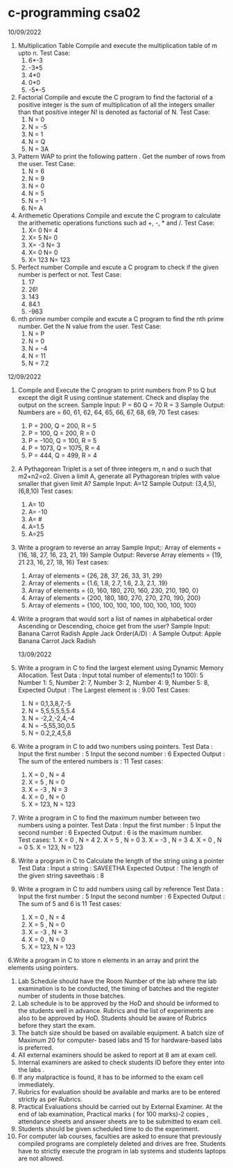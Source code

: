 # c-programming csa02

10/09/2022
1. Multiplication Table
  Compile and execute the multiplication table of m upto n.
  Test Case:
   1.  6*-3
   2.  -3*5
   3.  4*0
   4.  0*0
   5.  -5*-5
2. Factorial
  Compile and excute the C program to find the factorial of a positive integer is the sum of multiplication of all the integers smaller than that positive integer N! is denoted as factorial of N.
  Test Case:
    1. N = 0
   2.  N = -5
   3.  N = 1
   4.  N = Q
   5.  N = 3A
3. Pattern
  WAP to print the following pattern . Get the number of rows from the user.
  Test Case:   
    1. N = 6
    2. N = 9
    3. N = 0
    4. N = 5
    5. N = -1
    6. N= A
4. Arithemetic Operations
    Compile and excute the C program to calculate the arithemetic operations functions such ad +, -, * and /.
    Test Case:
     1. X= 0 N= 4
     2. X= 5 N= 0
     3. X= -3 N= 3
     4. X= 0 N= 0
     5. X= 123 N= 123
5. Perfect number
  Compile and excute a C program to check if the given number is perfect or not.
  Test Case:
   1. 17
   2. 26!
   3. 143
   4. 84.1
   5. -963
6. nth prime number
  compile and excute a C program to find the nth prime number. Get the N value from the user. 
  Test Case:
    1. N = P
    2. N = 0
    3. N = -4
    4. N = 11
    5. N = 7.2
    
12/09/2022
1. Compile and Execute the C program to print numbers from P to Q but except the digit R using continue statement. Check and display the output on the screen.
  Sample Input:
    P = 60
  Q = 70
  R = 3
  Sample Output:
  Numbers are = 60, 61, 62, 64, 65, 66, 67, 68, 69, 70
  Test cases:
    1. P = 200, Q = 200, R = 5
    2. P = 100, Q = 200, R = 0
    3. P = -100, Q = 100, R = 5
    4. P = 1073, Q = 1075, R = 4
    5. P = 444, Q = 499, R = 4
    
2. A Pythagorean Triplet is a set of three integers m, n and o such that m2+n2=o2. Given a limit A, generate all Pythagorean triples with value smaller that given limit A?
  Sample Input:
  A=12
  Sample Output:
  (3,4,5), (6,8,10)
   Test cases:
      1. A= 10
      2. A= -10
      3. A= #
      4. A=1.5
      5. A=25

3. Write a program to reverse an array
    Sample Input;:
      Array of elements = {16, 18, 27, 16, 23, 21, 19}
    Sample Output:
      Reverse Array elements = {19, 21 23, 16, 27, 18, 16} 
    Test cases:
      1.   Array of elements = {26, 28, 37, 26, 33, 31, 29}
      2.   Array of elements = {1.6, 1.8, 2.7, 1.6, 2.3, 2.1, .19}
      3.   Array of elements = {0, 160, 180, 270, 160, 230, 210, 190, 0}
      4.   Array of elements = {200, 180, 180, 270, 270, 270, 190, 200}
      5.   Array of elements = {100, 100, 100, 100, 100, 100, 100, 100}
4. Write a program that would sort a list of names in alphabetical order Ascending or Descending, choice get from the user?
    Sample Input:
      Banana
      Carrot
      Radish
      Apple
      Jack
      Order(A/D) : A
    Sample Output:
      Apple
      Banana
      Carrot
      Jack
      Radish
      
      13/09/2022
  1. Write a program in C to find the largest element using Dynamic Memory Allocation. 
    Test Data :
      Input total number of elements(1 to 100): 5
      Number 1: 5, 
      Number 2: 7, 
      Number 3: 2, 
      Number 4: 9, 
      Number 5: 8, 
    Expected Output :
      The Largest element is :  9.00 
     Test Cases:
        1. N = 0,1,3,8,7,-5
        2. N = 5,5,5,5,5,5.4
        3. N = -2,2,-2,4,-4
        4. N = -5,55,30,0.5
        5. N = 0.2,2,4,5,8
2. Write a program in C to add two numbers using pointers. 
   Test Data :
      Input the first number : 5
      Input the second number : 6
   Expected Output :
      The sum of the entered numbers is : 11 
   Test cases:
      1. X = 0 , N = 4
      2. X = 5 , N = 0
      3. X = -3 , N = 3
      4. X = 0 ,  N = 0
      5. X = 123, N = 123
3. Write a program in C to find the maximum number between two numbers using a pointer. 
     Test Data :
        Input the first number : 5
        Input the second number : 6
     Expected Output :
        6	is the maximum number.  
     Test cases:
        1.	X = 0 , N = 4
        2.	X = 5 , N = 0
        3.	X = -3 , N = 3
        4.	X = 0 ,  N = 0
        5.  X = 123, N = 123
4. Write a program in C to Calculate the length of the string using a pointer 
    Test Data :
    Input a string : SAVEETHA
    Expected Output :
    The length of the given string saveethais : 8 
5. Write a program in C to add numbers using call by reference
      Test Data :
      Input the first number : 5
      Input the second number : 6
      Expected Output :
      The sum of 5 and 6  is 11 
      Test cases:
      1. X = 0 , N = 4
      2. X = 5 , N = 0
      3. X = -3 , N = 3
      4. X = 0 ,  N = 0
      5. X = 123, N = 123
      
6.Write a program in C to store n elements in an array and print the elements using pointers. 




1.	Lab Schedule should have the Room Number of the lab where the lab examination is to be conducted, the  timing of batches and the register number of students in those batches.
2.	Lab schedule is to be approved by the HoD and should be informed to the students well in advance. Rubrics  and the list of experiments are also to be approved by  HoD. Students should be aware of Rubrics before they start the exam. 
3.	The batch size should be based on available equipment. A batch size of Maximum 20 for computer- based labs and 15 for hardware-based labs is preferred.
4.	All external examiners should be asked to report at 8 am at exam cell.
5.	Internal examiners are asked to check students  ID before they enter into the labs .
6.	If any malpractice is found, it has to be informed to the exam cell immediately.
7.	Rubrics for evaluation should be available and marks are to be entered strictly as per Rubrics.
8.	Practical Evaluations should be carried out by External Examiner. At the end of lab    examination, Practical marks  ( for 100 marks)-2 copies  , attendance sheets and  answer sheets are to be submitted to exam cell.
9.	Students should be given scheduled time to do the experiment.
10.	For computer lab  courses, faculties are asked to ensure that previously compiled programs  are completely deleted and drives are free. Students have to strictly execute the program in lab systems and students laptops are not allowed.






